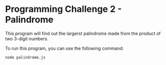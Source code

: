 # Programming Challenge 2 - Palindrome

This program will find out the largerst palindrome made from the product of two 3-digit numbers.

To run this program, you can use the following command:

`node palindrome.js`